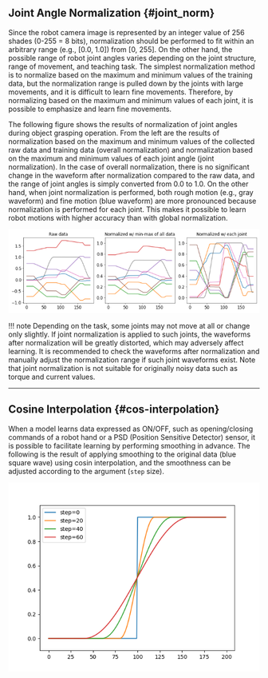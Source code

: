 ## Joint Angle Normalization {#joint_norm}

Since the robot camera image is represented by an integer value of 256 shades (0-255 = 8 bits), normalization should be performed to fit within an arbitrary range (e.g., [0.0, 1.0]) from [0, 255].
On the other hand, the possible range of robot joint angles varies depending on the joint structure, range of movement, and teaching task.
The simplest normalization method is to normalize based on the maximum and minimum values of the training data, but the normalization range is pulled down by the joints with large movements, and it is difficult to learn fine movements.
Therefore, by normalizing based on the maximum and minimum values of each joint, it is possible to emphasize and learn fine movements.


The following figure shows the results of normalization of joint angles during object grasping operation.
From the left are the results of normalization based on the maximum and minimum values of the collected raw data and training data (overall normalization) and normalization based on the maximum and minimum values of each joint angle (joint normalization).
In the case of overall normalization, there is no significant change in the waveform after normalization compared to the raw data, and the range of joint angles is simply converted from 0.0 to 1.0.
On the other hand, when joint normalization is performed, both rough motion (e.g., gray waveform) and fine motion (blue waveform) are more pronounced because normalization is performed for each joint.
This makes it possible to learn robot motions with higher accuracy than with global normalization.


[![joint_norm](img/joint_norm.png)](img/joint_norm.png)



!!! note
    Depending on the task, some joints may not move at all or change only slightly. If joint normalization is applied to such joints, the waveforms after normalization will be greatly distorted, which may adversely affect learning. It is recommended to check the waveforms after normalization and manually adjust the normalization range if such joint waveforms exist. Note that joint normalization is not suitable for originally noisy data such as torque and current values.

----
## Cosine Interpolation {#cos-interpolation}
When a model learns data expressed as ON/OFF, such as opening/closing commands of a robot hand or a PSD (Position Sensitive Detector) sensor, it is possible to facilitate learning by performing smoothing in advance.
The following is the result of applying smoothing to the original data (blue square wave) using cosin interpolation,
and the smoothness can be adjusted according to the argument (`step` size).

[![interpolation](img/interpolation.png)](img/interpolation.png)
